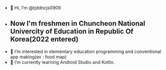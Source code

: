 - 👋 Hi, I’m @tjddncjs0909
- ##  Now I'm freshmen in Chuncheon National Univercity of Education in Republic Of Korea(2022 entered)
- 👀 I’m interested in elementary education programming and conventional app making(ex : food map) 
- 🌱 I’m currently learning Android Studio and Kotlin.
<!---
tjddncjs0909/tjddncjs0909 is a ✨ special ✨ repository because its `README.md` (this file) appears on your GitHub profile.
You can click the Preview link to take a look at your changes.
--->
